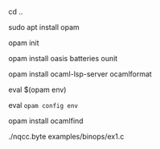 cd ..

sudo apt install opam

opam init

opam install oasis batteries ounit

opam install ocaml-lsp-server ocamlformat

eval $(opam env)

eval `opam config env`

opam install ocamlfind

./nqcc.byte examples/binops/ex1.c